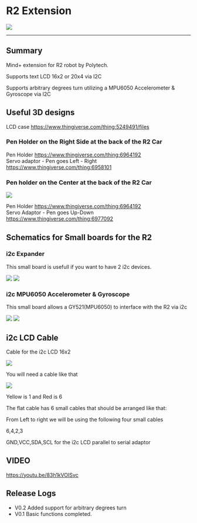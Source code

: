 # R2 Extension


![](./arduinoC/_images/featured.png)

---------------------------------------------------------


## Summary

Mind+ extension for R2 robot by Polytech.

Supports text LCD 16x2 or 20x4 via I2C 

Supports arbitrary degrees turn utilizing a MPU6050 Accelerometer & Gyroscope via I2C


## Useful 3D designs

LCD case  https://www.thingiverse.com/thing:5249491/files  

### Pen Holder on the Right Side at the back of the R2 Car
 
Pen Holder https://www.thingiverse.com/thing:6964192  
Servo adaptor - Pen goes Left - Right https://www.thingiverse.com/thing:6958101

### Pen holder on the Center at the back of the R2 Car

![](./R2_withLCD.png)

Pen Holder https://www.thingiverse.com/thing:6964192  
Servo Adaptor - Pen goes Up-Down  https://www.thingiverse.com/thing:6977092

## Schematics for Small boards for the R2

### i2c Expander

This small board is usefull if you want to have 2 i2c devices.

![](./brd2.png)
![](./brd2_bck.png)

### i2c MPU6050 Accelerometer & Gyroscope

This small board allows a GY521(MPU6050) to interface with the R2 via i2c

![](./Brd1.png)
![](./Brd1_bck.png)



## i2c LCD Cable

Cable for the i2c LCD 16x2

![](./LCD_cable.png)
 
You will need a cable like that

![](./i2c_Cable.png)

Yellow is 1 and Red is 6

The flat cable has 6 small cables that should be arranged like that:

From Left to right we will be using the following four small cables

6,4,2,3

GND,VCC,SDA,SCL for the i2c LCD parallel to serial adaptor


## VIDEO
https://youtu.be/83h1kVOISvc

## Release Logs
* V0.2  Added support for arbitrary degrees turn
* V0.1  Basic functions completed.
